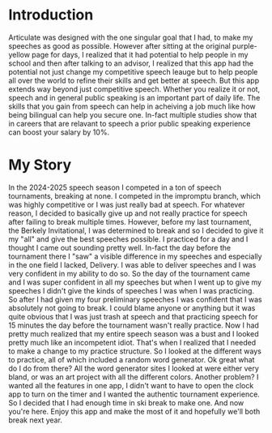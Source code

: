 # Introduction

Articulate was designed with the one singular goal that I had, to make my speeches as good as possible. However after sitting at the original purple-yellow page for days, I realized that it had potential to help people in my school and then after talking to an advisor, I realized that this app had the potential not just change my competitive speech leauge but to help people all over the world to refine their skills and get better at speech. But this app extends way beyond just competitive speech. Whether you realize it or not, speech and in general public speaking is an important part of daily life. The skills that you gain from speech can help in acheiving a job much like how being bilingual can help you secure one. In-fact multiple studies show that in careers that are relavant to speech a prior public speaking experience can boost your salary by 10%.

# My Story

In the 2024-2025 speech season I competed in a ton of speech tournaments, breaking at none. I competed in the impromptu branch, which was highly competitive or I was just really bad at speech. For whatever reason, I decided to basically give up and not really practice for speech after failing to break multiple times. However, before my last tournament, the Berkely Invitational, I was determined to break and so I decided to give it my "all" and give the best speeches possible. I practiced for a day and I thought I came out sounding pretty well. In-fact the day before the tournament there I "saw" a visible difference in my speeches and especially in the one field I lacked, Delivery. I was able to deliver speeches and I was very confident in my ability to do so. So the day of the tournament came and I was super confident in all my speeches but when I went up to give my speeches I didn't give the kinds of speeches I was when I was practicing. So after I had given my four preliminary speeches I was confident that I was absolutely not going to break. I could blame anyone or anything but it was quite obvious that I was just trash at speech and that practicing speech for 15 minutes the day before the tournament wasn't really practice. Now I had pretty much realized that my entire speech season was a bust and I looked pretty much like an incompetent idiot. That's when I realized that I needed to make a change to my practice structure. So I looked at the different ways to practice, all of which included a random word generator. Ok great what do I do from there? All the word generator sites I looked at were either very bland, or was an art project with all the different colors. Another problem? I wanted all the features in one app, I didn't want to have to open the clock app to turn on the timer and I wanted the authentic tournament experience. So I decided that I had enough time in ski break to make one. And now you're here. Enjoy this app and make the most of it and hopefully we'll both break next year.